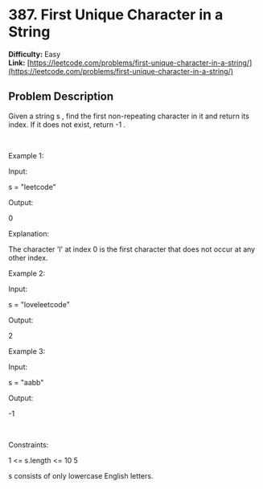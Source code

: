 # 387. First Unique Character in a String

**Difficulty:** Easy  
**Link:** [https://leetcode.com/problems/first-unique-character-in-a-string/](https://leetcode.com/problems/first-unique-character-in-a-string/)

## Problem Description

Given a string 
s
, find the 
first
 non-repeating character in it and return its index. If it 
does not
 exist, return 
-1
.


 


Example 1:




Input:
 
s = "leetcode"


Output:
 
0


Explanation:


The character 
'l'
 at index 0 is the first character that does not occur at any other index.




Example 2:




Input:
 
s = "loveleetcode"


Output:
 
2




Example 3:




Input:
 
s = "aabb"


Output:
 
-1




 


Constraints:




1 <= s.length <= 10
5


s
 consists of only lowercase English letters.




